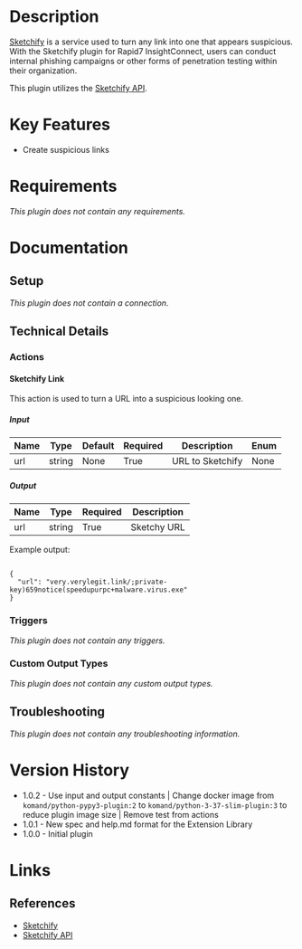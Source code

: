 # Description

[Sketchify](https://verylegit.link/) is a service used to turn any link into one that appears suspicious.
With the Sketchify plugin for Rapid7 InsightConnect, users can conduct internal phishing campaigns or other forms of
penetration testing within their organization.

This plugin utilizes the [Sketchify API](https://github.com/defaultnamehere/verylegit.link).

# Key Features

* Create suspicious links

# Requirements

_This plugin does not contain any requirements._

# Documentation

## Setup

_This plugin does not contain a connection._

## Technical Details

### Actions

#### Sketchify Link

This action is used to turn a URL into a suspicious looking one.

##### Input

|Name|Type|Default|Required|Description|Enum|
|----|----|-------|--------|-----------|----|
|url|string|None|True|URL to Sketchify|None|

##### Output

|Name|Type|Required|Description|
|----|----|--------|-----------|
|url|string|True|Sketchy URL|

Example output:

```

{
  "url": "very.verylegit.link/;private-key)659notice(speedupurpc+malware.virus.exe"
}

```

### Triggers

_This plugin does not contain any triggers._

### Custom Output Types

_This plugin does not contain any custom output types._

## Troubleshooting

_This plugin does not contain any troubleshooting information._

# Version History

* 1.0.2 - Use input and output constants | Change docker image from `komand/python-pypy3-plugin:2` to `komand/python-3-37-slim-plugin:3` to reduce plugin image size | Remove test from actions
* 1.0.1 - New spec and help.md format for the Extension Library
* 1.0.0 - Initial plugin

# Links

## References

* [Sketchify](https://verylegit.link/)
* [Sketchify API](https://github.com/defaultnamehere/verylegit.link)

